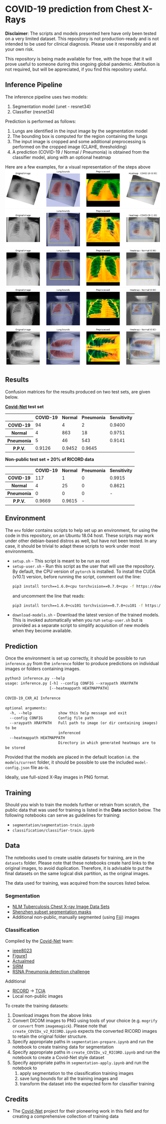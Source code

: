 # COVID-19 prediction from Chest X-Rays

**Disclaimer**: The scripts and models presented here have only been tested on a very limited dataset. This repository is not production-ready and is not intended to be used for clinical diagnosis. Please use it responsibly and at your own risk.

This repository is being made available for free, with the hope that it will prove useful to someone during this ongoing global pandemic. Attribution is not required, but will be appreciated, if you find this repository useful.

## Inference Pipeline
The inference pipeline uses two models:
1. Segmentation model (unet - resnet34)
1. Classifier (resnet34)

Prediction is performed as follows:
1. Lungs are identified in the input image by the segmentation model
1. The bounding box is computed for the region containing the lungs
1. The input image is cropped and some additional preprocessing is performed on the cropped image (CLAHE, thresholding)
1. A prediction (COVID-19 / Normal / Pneumonia) is obtained from the classifier model, along with an optional heatmap

Here are a few examples, for a visual representation of the steps above
![](images/COVID-19-AR-16406541_02.png)
![](images/figure1-5e7c1b8d98c29ab001275405-98.jpeg)
![](images/3bbcfb90-b950-4502-9866-82a131651a73.png)
![](images/5f9692fa-23cd-4ed0-a9db-5571482f6d11.png)
![](images/28b67d93-2432-41e4-9e3b-3d0ba249ad39.png)

## Results

Confusion matrices for the results produced on two test sets, are given below.

**[Covid-Net](https://github.com/lindawangg/COVID-Net) test set**
<table>
    <tr><th></th><th>COVID-19</th><th>Normal</th><th>Pneumonia</th><th>Sensitivity</th></tr>
    <tr><th>COVID-19</th><td>94</td><td>4</td><td>2</td><td>0.9400</td></tr>
    <tr><th>Normal</th><td>4</td><td>863</td><td>18</td><td>0.9751</td></tr>
    <tr><th>Pneumonia</th><td>5</td><td>46</td><td>543</td><td>0.9141</td></tr>
    <tr><th>P.P.V.</th><td>0.9126</td><td>0.9452</td><td>0.9645</td><td></td></tr>
</table>

**Non-public test set + 20% of RICORD data**
<table>
    <tr><th></th><th>COVID-19</th><th>Normal</th><th>Pneumonia</th><th>Sensitivity</th></tr>
    <tr><th>COVID-19</th><td>117</td><td>1</td><td>0</td><td>0.9915</td></tr>
    <tr><th>Normal</th><td>4</td><td>25</td><td>0</td><td>0.8621</td></tr>
    <tr><th>Pneumonia</th><td>0</td><td>0</td><td>0</td><td>-</td></tr>
    <tr><th>P.P.V.</th><td>0.9669</td><td>0.9615</td><td>-</td><td></td></tr>
</table>

## Environment
The `env` folder contains scripts to help set up an environment, for using the code in this repository, on an Ubuntu 18.04 host. These scripts may work under other debian-based distros as well, but have not been tested. In any case, it should be trivial to adapt these scripts to work under most environments.
- `setup.sh` - This script is meant to be run as root
- `setup-user.sh` - Run this script as the user that will use the repository.  By default, the CPU version of `pytorch` is installed. To install the CUDA (v10.1) version, before running the script, comment out the line:
    ```bash
    pip3 install torch==1.6.0+cpu torchvision==0.7.0+cpu -f https://download.pytorch.org/whl/torch_stable.html
    ```
    and uncomment the line that reads:
    ```bash
    pip3 install torch==1.6.0+cu101 torchvision==0.7.0+cu101 -f https://download.pytorch.org/whl/torch_stable.html
    ```
- `download-models.sh` - Download the latest version of the trained models. This is invoked automatically when you run `setup-user.sh` but is provided as a separate script to simplify acquisition of new models when they become available.

## Prediction
Once the environment is set up correctly, it should be possible to run `inference.py` from the `inference` folder to produce predictions on individual images or folders containing images.
```
python3 inference.py --help
usage: inference.py [-h] --config CONFIG --xraypath XRAYPATH
                    [--heatmappath HEATMAPPATH]

COVID-19_CXR_AI Inference

optional arguments:
  -h, --help            show this help message and exit
  --config CONFIG       Config file path
  --xraypath XRAYPATH   Full path to image (or dir containing images) to be
                        inferenced
  --heatmappath HEATMAPPATH
                        Directory in which generated heatmaps are to be stored
```

Provided that the models are placed in the default location i.e. the `models/current` folder, it should be possible to use the included `model-config.json` file as-is.

Ideally, use full-sized X-Ray images in PNG format.

## Training
Should you wish to train the models further or retrain from scratch, the public data that was used for training is listed in the **Data** section below. The following notebooks can serve as guidelines for training:
- `segmentation/segmentation-train.ipynb`
- `classification/classifier-train.ipynb`

## Data
The notebooks used to create usable datasets for training, are in the `datasets` folder. Please note that these notebooks create hard links to the original images, to avoid duplication. Therefore, it is advisable to put the final datasets on the same logical disk partition, as the original images.

The data used for training, was acquired from the sources listed below.

### Segmentation
- [NLM Tuberculosis Chest X-ray Image Data Sets](https://lhncbc.nlm.nih.gov/publication/pub9931)
- [Shenzhen subset segmentation masks](https://www.kaggle.com/yoctoman/shcxr-lung-mask)
- Additional non-public, manually segmented (using [Fiji](https://imagej.net/Fiji/Downloads)) images

### Classification
Compiled by the [Covid-Net](https://github.com/lindawangg/COVID-Net) team:
- [ieee8023](https://github.com/ieee8023/covid-chestxray-dataset)
- [Figure1](https://github.com/agchung/Figure1-COVID-chestxray-dataset)
- [Actualmed](https://github.com/agchung/Actualmed-COVID-chestxray-dataset)
- [SIRM](https://www.kaggle.com/tawsifurrahman/covid19-radiography-database)
- [RSNA Pneumonia detection challenge](https://www.kaggle.com/c/rsna-pneumonia-detection-challenge)

Additional
- [RICORD](https://www.rsna.org/en/covid-19/COVID-19-RICORD) -> [TCIA](https://public.cancerimagingarchive.net/ncia/home.jsf)
- Local non-public images

To create the training datasets:
1. Download images from the above links
1. Convert DICOM images to PNG using tools of your choice (e.g. `mogrify` or `convert` from `imagemagick`). Please note that `create_COVIDx_v2_RICORD.ipynb` expects the converted RICORD images to retain the original folder structure.
1. Specify appropriate paths in `segmentation-prepare.ipynb` and run the notebook to create training data for segmentation
1. Specify appropriate paths in `create_COVIDx_v2_RICORD.ipynb` and run the notebook to create a Covid-Net style dataset
1. Specify appropriate paths in `segmentation-apply.ipynb` and run the notebook to 
    1. apply segmentation to the classification training images
    1. save lung bounds for all the training images and 
    1. transform the dataset into the expected form for classifier training

## Credits
- The [Covid-Net](https://github.com/lindawangg/COVID-Net) project for their pioneering work in this field and for creating a comprehensive collection of training data